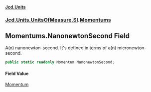 #### [Jcd.Units](index.md 'index')
### [Jcd.Units.UnitsOfMeasure.SI](Jcd.Units.UnitsOfMeasure.SI.md 'Jcd.Units.UnitsOfMeasure.SI').[Momentums](Jcd.Units.UnitsOfMeasure.SI.Momentums.md 'Jcd.Units.UnitsOfMeasure.SI.Momentums')

## Momentums.NanonewtonSecond Field

A(n) nanonewton-second. It's defined in terms of a(n) micronewton-second.

```csharp
public static readonly Momentum NanonewtonSecond;
```

#### Field Value
[Momentum](Jcd.Units.UnitTypes.Momentum.md 'Jcd.Units.UnitTypes.Momentum')